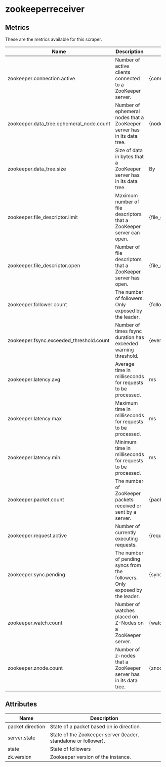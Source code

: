 [comment]: <> (Code generated by mdatagen. DO NOT EDIT.)

# zookeeperreceiver

## Metrics

These are the metrics available for this scraper.

| Name | Description | Unit | Type | Attributes |
| ---- | ----------- | ---- | ---- | ---------- |
| zookeeper.connection.active | Number of active clients connected to a ZooKeeper server. | {connections} | Sum(Int) | <ul> </ul> |
| zookeeper.data_tree.ephemeral_node.count | Number of ephemeral nodes that a ZooKeeper server has in its data tree. | {nodes} | Sum(Int) | <ul> </ul> |
| zookeeper.data_tree.size | Size of data in bytes that a ZooKeeper server has in its data tree. | By | Sum(Int) | <ul> </ul> |
| zookeeper.file_descriptor.limit | Maximum number of file descriptors that a ZooKeeper server can open. | {file_descriptors} | Gauge(Int) | <ul> </ul> |
| zookeeper.file_descriptor.open | Number of file descriptors that a ZooKeeper server has open. | {file_descriptors} | Sum(Int) | <ul> </ul> |
| zookeeper.follower.count | The number of followers. Only exposed by the leader. | {followers} | Sum(Int) | <ul> <li>state</li> </ul> |
| zookeeper.fsync.exceeded_threshold.count | Number of times fsync duration has exceeded warning threshold. | {events} | Sum(Int) | <ul> </ul> |
| zookeeper.latency.avg | Average time in milliseconds for requests to be processed. | ms | Gauge(Int) | <ul> </ul> |
| zookeeper.latency.max | Maximum time in milliseconds for requests to be processed. | ms | Gauge(Int) | <ul> </ul> |
| zookeeper.latency.min | Minimum time in milliseconds for requests to be processed. | ms | Gauge(Int) | <ul> </ul> |
| zookeeper.packet.count | The number of ZooKeeper packets received or sent by a server. | {packets} | Sum(Int) | <ul> <li>packet.direction</li> </ul> |
| zookeeper.request.active | Number of currently executing requests. | {requests} | Sum(Int) | <ul> </ul> |
| zookeeper.sync.pending | The number of pending syncs from the followers. Only exposed by the leader. | {syncs} | Sum(Int) | <ul> </ul> |
| zookeeper.watch.count | Number of watches placed on Z-Nodes on a ZooKeeper server. | {watches} | Sum(Int) | <ul> </ul> |
| zookeeper.znode.count | Number of z-nodes that a ZooKeeper server has in its data tree. | {znodes} | Sum(Int) | <ul> </ul> |

## Attributes

| Name | Description |
| ---- | ----------- |
| packet.direction | State of a packet based on io direction. |
| server.state | State of the Zookeeper server (leader, standalone or follower). |
| state | State of followers |
| zk.version | Zookeeper version of the instance. |
